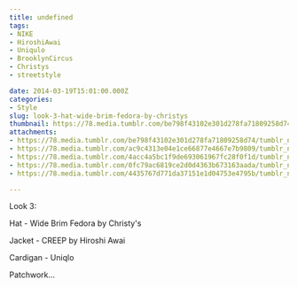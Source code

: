 ```yaml
---
title: undefined
tags:
- NIKE
- HiroshiAwai
- Uniqulo
- BrooklynCircus
- Christys
- streetstyle

date: 2014-03-19T15:01:00.000Z
categories:
- Style
slug: look-3-hat-wide-brim-fedora-by-christys
thumbnail: https://78.media.tumblr.com/be798f43102e301d278fa71809258d74/tumblr_n2kxr2fxhK1rhrm24o1_540.jpg
attachments:
- https://78.media.tumblr.com/be798f43102e301d278fa71809258d74/tumblr_n2kxr2fxhK1rhrm24o1_1280.jpg
- https://78.media.tumblr.com/ac9c4313e04e1ce66877e4667e7b9809/tumblr_n2kxr2fxhK1rhrm24o2_1280.jpg
- https://78.media.tumblr.com/4acc4a5bc1f9de693061967fc28f0f1d/tumblr_n2kxr2fxhK1rhrm24o3_1280.jpg
- https://78.media.tumblr.com/0fc79ac6819ce2d0d4363b673163aada/tumblr_n2kxr2fxhK1rhrm24o4_1280.jpg
- https://78.media.tumblr.com/4435767d771da37151e1d04753e4795b/tumblr_n2kxr2fxhK1rhrm24o5_1280.jpg

---
```


Look 3: 
 
  Hat - Wide Brim Fedora by Christy's 

  Jacket - CREEP by Hiroshi Awai 

  Cardigan - Uniqlo 

  Patchwork...
